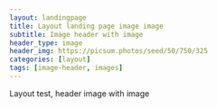 ```yaml
---
layout: landingpage
title: Layout landing page image image
subtitle: Image header with image
header_type: image 
header_img: https://picsum.photos/seed/50/750/325
categories: [layout]
tags: [image-header, images]
---
```


Layout test, header image with image